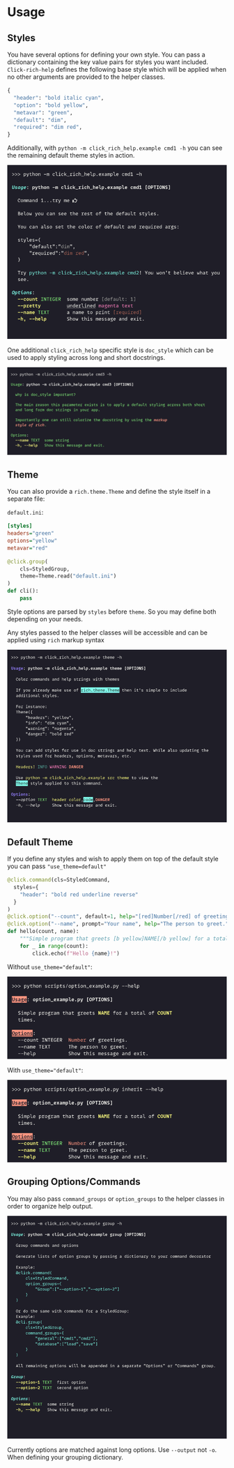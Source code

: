 # Usage

## Styles
You have several options for defining your own style.
You can pass a dictionary containing the key value pairs for styles you want included.
`Click-rich-help` defines the following base style which will be applied when no other arguments are provided to the helper classes.

```python
{
  "header": "bold italic cyan",
  "option": "bold yellow",
  "metavar": "green",
  "default": "dim",
  "required": "dim red",
}
```

Additionally, with `python -m click_rich_help.example cmd1 -h` you can see the remaining default theme styles in action.

![cmd1](../assets/screenshots/cmd1.png)

One additional `click_rich_help` specific style is `doc_style` which can be used to apply styling across long and short docstrings.

![cmd3](../assets/screenshots/cmd3.png)

## Theme

You can also provide a `rich.theme.Theme` and define the style itself in a separate file:

`default.ini`:
````ini
[styles]
headers="green"
options="yellow"
metavar="red"
````

```python
@click.group(
    cls=StyledGroup,
    theme=Theme.read("default.ini")
)
def cli():
    pass
```

Style options are parsed by `styles` before `theme`. So you may define both depending on your needs.

Any styles passed to the helper classes will be accessible and can be applied using `rich` markup syntax

![theme](../assets/screenshots/theme.png)

## Default Theme

If you define any styles and wish to apply them on top of the default style you can pass `"use_theme=default"`

```python
@click.command(cls=StyledCommand,
  styles={
    "header": "bold red underline reverse"
  }
)
@click.option("--count", default=1, help="[red]Number[/red] of greetings.")
@click.option("--name", prompt="Your name", help="The person to greet.")
def hello(count, name):
    """Simple program that greets [b yellow]NAME[/b yellow] for a total of [b yellow]COUNT[/b yellow] times."""
    for _ in range(count):
        click.echo(f"Hello {name}!")
```

Without `use_theme="default"`:

![option_example](../assets/screenshots/option_example.png)

With `use_theme="default"`:

![option_example_inherit](../assets/screenshots/option_example_inherit.png)

## Grouping Options/Commands

You may also pass `command_groups` or `option_groups` to the helper classes in order to organize help output.

![group](../assets/screenshots/group.png)

Currently options are matched against long options. Use `--output` not `-o`. When defining your grouping dictionary.
